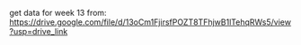 get data for week 13 from: https://drive.google.com/file/d/13oCm1FjirsfPOZT8TFhjwB1lTehqRWs5/view?usp=drive_link